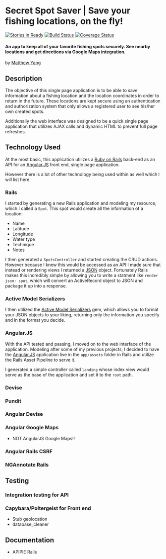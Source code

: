 # Secret Spot Saver | Save your fishing locations, on the fly!

[![Stories in Ready](https://badge.waffle.io/yang70/secret-spot-saver.png?label=ready&title=Ready)](https://waffle.io/yang70/secret-spot-saver)
[![Build Status](https://travis-ci.org/yang70/secret-spot-saver.svg?branch=master)](https://travis-ci.org/yang70/secret-spot-saver)
[![Coverage Status](https://coveralls.io/repos/yang70/secret-spot-saver/badge.svg?branch=master&service=github)](https://coveralls.io/github/yang70/secret-spot-saver?branch=master)

#### An app to keep all of your favorite fishing spots securely.  See nearby locations and get directions via Google Maps integration.

by [Matthew Yang](http://matthewgyang.com)

## Description
The objective of this single page application is to be able to save information about a fishing location and the location coordinates in order to return in the future.  These locations are kept secure using an authentication and authorization system that only allows a registered user to see his/her own created spots.

Additionally the web interface was designed to be a quick single page application that utilizes AJAX calls and dynamic HTML to prevent full page refreshes.

## Technology Used
At the most basic, this application utilizes a [Ruby on Rails](http://rubyonrails.org/) back-end as an API for an [Angular.JS](https://angularjs.org) front end, single page application.

However there is a lot of other technology being used within as well which I will list here.

### Rails
I started by generating a new Rails application and modeling my resource, which I called a `Spot`.  This spot would create all the information of a location:

* Name
* Latitude
* Longitude
* Water type
* Technique
* Notes

I then generated a `SpotsController` and started creating the CRUD actions.  However because I knew this would be accessed as an API I made sure that instead or rendering views I returned a [JSON](http://www.json.org/) object.  Fortunately Rails makes this incredibly simple by allowing you to write a statment like `render json: spot`, which will convert an ActiveRecord object to JSON and package it up into a response.

### Active Model Serializers
I then utilized the [Active Model Serializers](https://github.com/rails-api/active_model_serializers) gem, which allows you to format your JSON objects to your liking, returning only the information you specify and in the format you decide.

### Angular.JS
With the API tested and passing, I moved on to the web interface of the application.  Modeling after some of my previous projects, I decided to have the [Angular.JS](https://angularjs.org) application live in the `app/assets` folder in Rails and utilize the Rails Asset Pipeline to serve it.

I generated a simple controller called `landing` whose index view would serve as the base of the application and set it to the `root` path.

### Devise

### Pundit

### Angular Devise

### Angular Google Maps
* NOT AngularJS Google Maps!!

### Angular Rails CSRF

### NGAnnotate Rails

## Testing

### Integration testing for API

### Capybara/Poltergeist for Front end
* Stub geolocation
* database_cleaner

## Documentation
* APIPIE Rails

